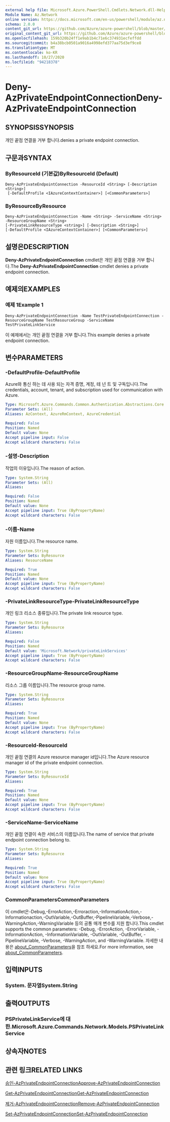 ```yaml
---
external help file: Microsoft.Azure.PowerShell.Cmdlets.Network.dll-Help.xml
Module Name: Az.Network
online version: https://docs.microsoft.com/en-us/powershell/module/az.network/deny-azprivateendpointconnection
schema: 2.0.0
content_git_url: https://github.com/Azure/azure-powershell/blob/master/src/Network/Network/help/Deny-AzPrivateEndpointConnection.md
original_content_git_url: https://github.com/Azure/azure-powershell/blob/master/src/Network/Network/help/Deny-AzPrivateEndpointConnection.md
ms.openlocfilehash: 159b320b24ff1e9ab1b4c71e6c374931ecfeffdd
ms.sourcegitcommit: b4a38bcb0501a9016a4998efd377aa75d3ef9ce8
ms.translationtype: MT
ms.contentlocale: ko-KR
ms.lasthandoff: 10/27/2020
ms.locfileid: "94218378"
---
```

# <span data-ttu-id="46308-101">Deny-AzPrivateEndpointConnection</span><span class="sxs-lookup"><span data-stu-id="46308-101">Deny-AzPrivateEndpointConnection</span></span>

## <span data-ttu-id="46308-102">SYNOPSIS</span><span class="sxs-lookup"><span data-stu-id="46308-102">SYNOPSIS</span></span>
<span data-ttu-id="46308-103">개인 끝점 연결을 거부 합니다.</span><span class="sxs-lookup"><span data-stu-id="46308-103">denies a private endpoint connection.</span></span>

## <span data-ttu-id="46308-104">구문과</span><span class="sxs-lookup"><span data-stu-id="46308-104">SYNTAX</span></span>

### <span data-ttu-id="46308-105">ByResourceId (기본값)</span><span class="sxs-lookup"><span data-stu-id="46308-105">ByResourceId (Default)</span></span>
```
Deny-AzPrivateEndpointConnection -ResourceId <String> [-Description <String>]
 [-DefaultProfile <IAzureContextContainer>] [<CommonParameters>]
```

### <span data-ttu-id="46308-106">ByResource</span><span class="sxs-lookup"><span data-stu-id="46308-106">ByResource</span></span>
```
Deny-AzPrivateEndpointConnection -Name <String> -ServiceName <String> -ResourceGroupName <String>
[-PrivateLinkResourceType <string>] [-Description <String>]
[-DefaultProfile <IAzureContextContainer>] [<CommonParameters>]
```

## <span data-ttu-id="46308-107">설명은</span><span class="sxs-lookup"><span data-stu-id="46308-107">DESCRIPTION</span></span>
<span data-ttu-id="46308-108">**Deny-AzPrivateEndpointConnection** cmdlet은 개인 끝점 연결을 거부 합니다.</span><span class="sxs-lookup"><span data-stu-id="46308-108">The **Deny-AzPrivateEndpointConnection** cmdlet denies a private endpoint connection.</span></span>

## <span data-ttu-id="46308-109">예제의</span><span class="sxs-lookup"><span data-stu-id="46308-109">EXAMPLES</span></span>

### <span data-ttu-id="46308-110">예제 1</span><span class="sxs-lookup"><span data-stu-id="46308-110">Example 1</span></span>
```
Deny-AzPrivateEndpointConnection -Name TestPrivateEndpointConnection -ResourceGroupName TestResourceGroup -ServiceName TestPrivateLinkService
```

<span data-ttu-id="46308-111">이 예제에서는 개인 끝점 연결을 거부 합니다.</span><span class="sxs-lookup"><span data-stu-id="46308-111">This example denies a private endpoint connection.</span></span>

## <span data-ttu-id="46308-112">변수</span><span class="sxs-lookup"><span data-stu-id="46308-112">PARAMETERS</span></span>

### <span data-ttu-id="46308-113">-DefaultProfile</span><span class="sxs-lookup"><span data-stu-id="46308-113">-DefaultProfile</span></span>
<span data-ttu-id="46308-114">Azure와 통신 하는 데 사용 되는 자격 증명, 계정, 테 넌 트 및 구독입니다.</span><span class="sxs-lookup"><span data-stu-id="46308-114">The credentials, account, tenant, and subscription used for communication with Azure.</span></span>

```yaml
Type: Microsoft.Azure.Commands.Common.Authentication.Abstractions.Core.IAzureContextContainer
Parameter Sets: (All)
Aliases: AzContext, AzureRmContext, AzureCredential

Required: False
Position: Named
Default value: None
Accept pipeline input: False
Accept wildcard characters: False
```

### <span data-ttu-id="46308-115">-설명</span><span class="sxs-lookup"><span data-stu-id="46308-115">-Description</span></span>
<span data-ttu-id="46308-116">작업의 이유입니다.</span><span class="sxs-lookup"><span data-stu-id="46308-116">The reason of action.</span></span>

```yaml
Type: System.String
Parameter Sets: (All)
Aliases:

Required: False
Position: Named
Default value: None
Accept pipeline input: True (ByPropertyName)
Accept wildcard characters: False
```

### <span data-ttu-id="46308-117">-이름</span><span class="sxs-lookup"><span data-stu-id="46308-117">-Name</span></span>
<span data-ttu-id="46308-118">자원 이름입니다.</span><span class="sxs-lookup"><span data-stu-id="46308-118">The resource name.</span></span>

```yaml
Type: System.String
Parameter Sets: ByResource
Aliases: ResourceName

Required: True
Position: Named
Default value: None
Accept pipeline input: True (ByPropertyName)
Accept wildcard characters: False
```

### <span data-ttu-id="46308-119">-PrivateLinkResourceType</span><span class="sxs-lookup"><span data-stu-id="46308-119">-PrivateLinkResourceType</span></span>
<span data-ttu-id="46308-120">개인 링크 리소스 종류입니다.</span><span class="sxs-lookup"><span data-stu-id="46308-120">The private link resource type.</span></span>

```yaml
Type: System.String
Parameter Sets: ByResource
Aliases:

Required: False
Position: Named
Default value: 'Microsoft.Network/privateLinkServices'
Accept pipeline input: True (ByPropertyName)
Accept wildcard characters: False
```

### <span data-ttu-id="46308-121">-ResourceGroupName</span><span class="sxs-lookup"><span data-stu-id="46308-121">-ResourceGroupName</span></span>
<span data-ttu-id="46308-122">리소스 그룹 이름입니다.</span><span class="sxs-lookup"><span data-stu-id="46308-122">The resource group name.</span></span>

```yaml
Type: System.String
Parameter Sets: ByResource
Aliases:

Required: True
Position: Named
Default value: None
Accept pipeline input: True (ByPropertyName)
Accept wildcard characters: False
```

### <span data-ttu-id="46308-123">-ResourceId</span><span class="sxs-lookup"><span data-stu-id="46308-123">-ResourceId</span></span>
<span data-ttu-id="46308-124">개인 끝점 연결의 Azure resource manager id입니다.</span><span class="sxs-lookup"><span data-stu-id="46308-124">The Azure resource manager id of the private endpoint connection.</span></span>

```yaml
Type: System.String
Parameter Sets: ByResourceId
Aliases:

Required: True
Position: Named
Default value: None
Accept pipeline input: True (ByPropertyName)
Accept wildcard characters: False
```

### <span data-ttu-id="46308-125">-ServiceName</span><span class="sxs-lookup"><span data-stu-id="46308-125">-ServiceName</span></span>
<span data-ttu-id="46308-126">개인 끝점 연결이 속한 서비스의 이름입니다.</span><span class="sxs-lookup"><span data-stu-id="46308-126">The name of service that private endpoint connection belong to.</span></span>

```yaml
Type: System.String
Parameter Sets: ByResource
Aliases:

Required: True
Position: Named
Default value: None
Accept pipeline input: True (ByPropertyName)
Accept wildcard characters: False
```

### <span data-ttu-id="46308-127">CommonParameters</span><span class="sxs-lookup"><span data-stu-id="46308-127">CommonParameters</span></span>
<span data-ttu-id="46308-128">이 cmdlet은-Debug,-ErrorAction,-Erroraction,-InformationAction,-Informationaction,-OutVariable,-OutBuffer,-PipelineVariable,-Verbose,-WarningAction,-WarningVariable 등의 공통 매개 변수를 지원 합니다.</span><span class="sxs-lookup"><span data-stu-id="46308-128">This cmdlet supports the common parameters: -Debug, -ErrorAction, -ErrorVariable, -InformationAction, -InformationVariable, -OutVariable, -OutBuffer, -PipelineVariable, -Verbose, -WarningAction, and -WarningVariable.</span></span> <span data-ttu-id="46308-129">자세한 내용은 [about_CommonParameters](http://go.microsoft.com/fwlink/?LinkID=113216)을 참조 하세요.</span><span class="sxs-lookup"><span data-stu-id="46308-129">For more information, see [about_CommonParameters](http://go.microsoft.com/fwlink/?LinkID=113216).</span></span>

## <span data-ttu-id="46308-130">입력</span><span class="sxs-lookup"><span data-stu-id="46308-130">INPUTS</span></span>

### <span data-ttu-id="46308-131">System. 문자열</span><span class="sxs-lookup"><span data-stu-id="46308-131">System.String</span></span>

## <span data-ttu-id="46308-132">출력</span><span class="sxs-lookup"><span data-stu-id="46308-132">OUTPUTS</span></span>

### <span data-ttu-id="46308-133">PSPrivateLinkService에 대 한.</span><span class="sxs-lookup"><span data-stu-id="46308-133">Microsoft.Azure.Commands.Network.Models.PSPrivateLinkService</span></span>

## <span data-ttu-id="46308-134">상속자</span><span class="sxs-lookup"><span data-stu-id="46308-134">NOTES</span></span>

## <span data-ttu-id="46308-135">관련 링크</span><span class="sxs-lookup"><span data-stu-id="46308-135">RELATED LINKS</span></span>

[<span data-ttu-id="46308-136">승인-AzPrivateEndpointConnection</span><span class="sxs-lookup"><span data-stu-id="46308-136">Approve-AzPrivateEndpointConnection</span></span>](./Approve-AzPrivateEndpointConnection.md)

[<span data-ttu-id="46308-137">Get-AzPrivateEndpointConnection</span><span class="sxs-lookup"><span data-stu-id="46308-137">Get-AzPrivateEndpointConnection</span></span>](./Get-AzPrivateEndpointConnection.md)

[<span data-ttu-id="46308-138">제거-AzPrivateEndpointConnection</span><span class="sxs-lookup"><span data-stu-id="46308-138">Remove-AzPrivateEndpointConnection</span></span>](./Remove-AzPrivateEndpointConnection.md)

[<span data-ttu-id="46308-139">Set-AzPrivateEndpointConnection</span><span class="sxs-lookup"><span data-stu-id="46308-139">Set-AzPrivateEndpointConnection</span></span>](./Set-AzPrivateEndpointConnection.md)